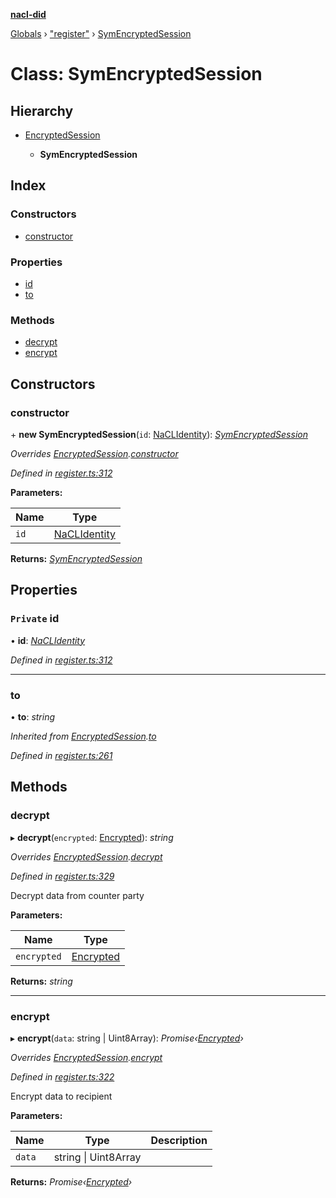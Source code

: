**[nacl-did](../README.md)**

[Globals](../globals.md) › ["register"](../modules/_register_.md) › [SymEncryptedSession](_register_.symencryptedsession.md)

# Class: SymEncryptedSession

## Hierarchy

* [EncryptedSession](_register_.encryptedsession.md)

  * **SymEncryptedSession**

## Index

### Constructors

* [constructor](_register_.symencryptedsession.md#constructor)

### Properties

* [id](_register_.symencryptedsession.md#private-id)
* [to](_register_.symencryptedsession.md#to)

### Methods

* [decrypt](_register_.symencryptedsession.md#decrypt)
* [encrypt](_register_.symencryptedsession.md#encrypt)

## Constructors

###  constructor

\+ **new SymEncryptedSession**(`id`: [NaCLIdentity](_register_.naclidentity.md)): *[SymEncryptedSession](_register_.symencryptedsession.md)*

*Overrides [EncryptedSession](_register_.encryptedsession.md).[constructor](_register_.encryptedsession.md#constructor)*

*Defined in [register.ts:312](https://github.com/uport-project/nacl-did/blob/450728f/src/register.ts#L312)*

**Parameters:**

Name | Type |
------ | ------ |
`id` | [NaCLIdentity](_register_.naclidentity.md) |

**Returns:** *[SymEncryptedSession](_register_.symencryptedsession.md)*

## Properties

### `Private` id

• **id**: *[NaCLIdentity](_register_.naclidentity.md)*

*Defined in [register.ts:312](https://github.com/uport-project/nacl-did/blob/450728f/src/register.ts#L312)*

___

###  to

• **to**: *string*

*Inherited from [EncryptedSession](_register_.encryptedsession.md).[to](_register_.encryptedsession.md#to)*

*Defined in [register.ts:261](https://github.com/uport-project/nacl-did/blob/450728f/src/register.ts#L261)*

## Methods

###  decrypt

▸ **decrypt**(`encrypted`: [Encrypted](../interfaces/_register_.encrypted.md)): *string*

*Overrides [EncryptedSession](_register_.encryptedsession.md).[decrypt](_register_.encryptedsession.md#abstract-decrypt)*

*Defined in [register.ts:329](https://github.com/uport-project/nacl-did/blob/450728f/src/register.ts#L329)*

Decrypt data from counter party

**Parameters:**

Name | Type |
------ | ------ |
`encrypted` | [Encrypted](../interfaces/_register_.encrypted.md) |

**Returns:** *string*

___

###  encrypt

▸ **encrypt**(`data`: string | Uint8Array): *Promise‹[Encrypted](../interfaces/_register_.encrypted.md)›*

*Overrides [EncryptedSession](_register_.encryptedsession.md).[encrypt](_register_.encryptedsession.md#abstract-encrypt)*

*Defined in [register.ts:322](https://github.com/uport-project/nacl-did/blob/450728f/src/register.ts#L322)*

Encrypt data to recipient

**Parameters:**

Name | Type | Description |
------ | ------ | ------ |
`data` | string \| Uint8Array |   |

**Returns:** *Promise‹[Encrypted](../interfaces/_register_.encrypted.md)›*